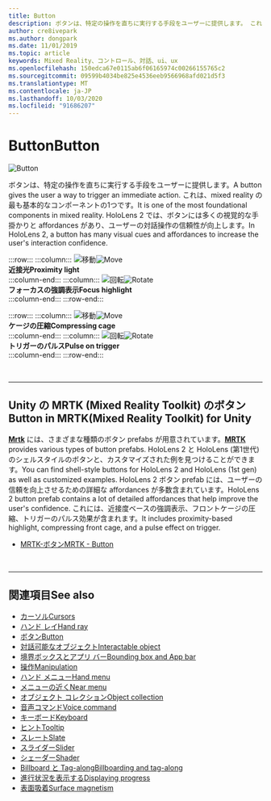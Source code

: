 ```yaml
---
title: Button
description: ボタンは、特定の操作を直ちに実行する手段をユーザーに提供します。 これは、mixed reality の最も基本的なコンポーネントの1つです。
author: cre8ivepark
ms.author: dongpark
ms.date: 11/01/2019
ms.topic: article
keywords: Mixed Reality、コントロール、対話、ui、ux
ms.openlocfilehash: 150edca67e0115ab6f06165974c00266155765c2
ms.sourcegitcommit: 09599b4034be825e4536eeb9566968afd021d5f3
ms.translationtype: MT
ms.contentlocale: ja-JP
ms.lasthandoff: 10/03/2020
ms.locfileid: "91686207"
---
```

# <a name="button"></a><span data-ttu-id="d1190-105">Button</span><span class="sxs-lookup"><span data-stu-id="d1190-105">Button</span></span>

![Button](images/UX_Hero_Button.jpg)

<span data-ttu-id="d1190-107">ボタンは、特定の操作を直ちに実行する手段をユーザーに提供します。</span><span class="sxs-lookup"><span data-stu-id="d1190-107">A button gives the user a way to trigger an immediate action.</span></span> <span data-ttu-id="d1190-108">これは、mixed reality の最も基本的なコンポーネントの1つです。</span><span class="sxs-lookup"><span data-stu-id="d1190-108">It is one of the most foundational components in mixed reality.</span></span> <span data-ttu-id="d1190-109">HoloLens 2 では、ボタンには多くの視覚的な手掛かりと affordances があり、ユーザーの対話操作の信頼性が向上します。</span><span class="sxs-lookup"><span data-stu-id="d1190-109">In HoloLens 2, a button has many visual cues and affordances to increase the user's interaction confidence.</span></span> 


:::row:::
    :::column:::
       <span data-ttu-id="d1190-110">![移動](images/UX_Button_Affordance_ProximityLight.jpg)</span><span class="sxs-lookup"><span data-stu-id="d1190-110">![Move](images/UX_Button_Affordance_ProximityLight.jpg)</span></span><br>
       <span data-ttu-id="d1190-111">**近接光**</span><span class="sxs-lookup"><span data-stu-id="d1190-111">**Proximity light**</span></span><br>
    :::column-end:::
    :::column:::
       <span data-ttu-id="d1190-112">![回転](images/UX_Button_Affordance_FocusHighlight.jpg)</span><span class="sxs-lookup"><span data-stu-id="d1190-112">![Rotate](images/UX_Button_Affordance_FocusHighlight.jpg)</span></span><br>
        <span data-ttu-id="d1190-113">**フォーカスの強調表示**</span><span class="sxs-lookup"><span data-stu-id="d1190-113">**Focus highlight**</span></span><br>
    :::column-end:::
:::row-end:::

:::row:::
    :::column:::
       <span data-ttu-id="d1190-114">![移動](images/UX_Button_Affordance_Compression.jpg)</span><span class="sxs-lookup"><span data-stu-id="d1190-114">![Move](images/UX_Button_Affordance_Compression.jpg)</span></span><br>
       <span data-ttu-id="d1190-115">**ケージの圧縮**</span><span class="sxs-lookup"><span data-stu-id="d1190-115">**Compressing cage**</span></span><br>
    :::column-end:::
    :::column:::
       <span data-ttu-id="d1190-116">![回転](images/UX_Button_Affordance_Pulse.jpg)</span><span class="sxs-lookup"><span data-stu-id="d1190-116">![Rotate](images/UX_Button_Affordance_Pulse.jpg)</span></span><br>
        <span data-ttu-id="d1190-117">**トリガーのパルス**</span><span class="sxs-lookup"><span data-stu-id="d1190-117">**Pulse on trigger**</span></span><br>
    :::column-end:::
:::row-end:::

<br>


---

## <a name="button-in-mrtkmixed-reality-toolkit-for-unity"></a><span data-ttu-id="d1190-118">Unity の MRTK (Mixed Reality Toolkit) のボタン</span><span class="sxs-lookup"><span data-stu-id="d1190-118">Button in MRTK(Mixed Reality Toolkit) for Unity</span></span>
<span data-ttu-id="d1190-119">**[Mrtk](https://github.com/Microsoft/MixedRealityToolkit-Unity)** には、さまざまな種類のボタン prefabs が用意されています。</span><span class="sxs-lookup"><span data-stu-id="d1190-119">**[MRTK](https://github.com/Microsoft/MixedRealityToolkit-Unity)** provides various types of button prefabs.</span></span> <span data-ttu-id="d1190-120">HoloLens 2 と HoloLens (第1世代) のシェルスタイルのボタンと、カスタマイズされた例を見つけることができます。</span><span class="sxs-lookup"><span data-stu-id="d1190-120">You can find shell-style buttons for HoloLens 2 and HoloLens (1st gen) as well as customized examples.</span></span> <span data-ttu-id="d1190-121">HoloLens 2 ボタン prefab には、ユーザーの信頼を向上させるための詳細な affordances が多数含まれています。</span><span class="sxs-lookup"><span data-stu-id="d1190-121">HoloLens 2 button prefab contains a lot of detailed affordances that help improve the user's confidence.</span></span> <span data-ttu-id="d1190-122">これには、近接度ベースの強調表示、フロントケージの圧縮、トリガーのパルス効果が含まれます。</span><span class="sxs-lookup"><span data-stu-id="d1190-122">It includes proximity-based highlight, compressing front cage, and a pulse effect on trigger.</span></span>

* [<span data-ttu-id="d1190-123">MRTK-ボタン</span><span class="sxs-lookup"><span data-stu-id="d1190-123">MRTK - Button</span></span>](https://microsoft.github.io/MixedRealityToolkit-Unity/Documentation/README_Button.html)



<br>

---


## <a name="see-also"></a><span data-ttu-id="d1190-124">関連項目</span><span class="sxs-lookup"><span data-stu-id="d1190-124">See also</span></span>

* [<span data-ttu-id="d1190-125">カーソル</span><span class="sxs-lookup"><span data-stu-id="d1190-125">Cursors</span></span>](cursors.md)
* [<span data-ttu-id="d1190-126">ハンド レイ</span><span class="sxs-lookup"><span data-stu-id="d1190-126">Hand ray</span></span>](point-and-commit.md)
* [<span data-ttu-id="d1190-127">ボタン</span><span class="sxs-lookup"><span data-stu-id="d1190-127">Button</span></span>](button.md)
* [<span data-ttu-id="d1190-128">対話可能なオブジェクト</span><span class="sxs-lookup"><span data-stu-id="d1190-128">Interactable object</span></span>](interactable-object.md)
* [<span data-ttu-id="d1190-129">境界ボックスとアプリ バー</span><span class="sxs-lookup"><span data-stu-id="d1190-129">Bounding box and App bar</span></span>](app-bar-and-bounding-box.md)
* [<span data-ttu-id="d1190-130">操作</span><span class="sxs-lookup"><span data-stu-id="d1190-130">Manipulation</span></span>](direct-manipulation.md)
* [<span data-ttu-id="d1190-131">ハンド メニュー</span><span class="sxs-lookup"><span data-stu-id="d1190-131">Hand menu</span></span>](hand-menu.md)
* [<span data-ttu-id="d1190-132">メニューの近く</span><span class="sxs-lookup"><span data-stu-id="d1190-132">Near menu</span></span>](near-menu.md)
* [<span data-ttu-id="d1190-133">オブジェクト コレクション</span><span class="sxs-lookup"><span data-stu-id="d1190-133">Object collection</span></span>](object-collection.md)
* [<span data-ttu-id="d1190-134">音声コマンド</span><span class="sxs-lookup"><span data-stu-id="d1190-134">Voice command</span></span>](voice-input.md)
* [<span data-ttu-id="d1190-135">キーボード</span><span class="sxs-lookup"><span data-stu-id="d1190-135">Keyboard</span></span>](keyboard.md)
* [<span data-ttu-id="d1190-136">ヒント</span><span class="sxs-lookup"><span data-stu-id="d1190-136">Tooltip</span></span>](tooltip.md)
* [<span data-ttu-id="d1190-137">スレート</span><span class="sxs-lookup"><span data-stu-id="d1190-137">Slate</span></span>](slate.md)
* [<span data-ttu-id="d1190-138">スライダー</span><span class="sxs-lookup"><span data-stu-id="d1190-138">Slider</span></span>](slider.md)
* [<span data-ttu-id="d1190-139">シェーダー</span><span class="sxs-lookup"><span data-stu-id="d1190-139">Shader</span></span>](shader.md)
* [<span data-ttu-id="d1190-140">Billboard と Tag-along</span><span class="sxs-lookup"><span data-stu-id="d1190-140">Billboarding and tag-along</span></span>](billboarding-and-tag-along.md)
* [<span data-ttu-id="d1190-141">進行状況を表示する</span><span class="sxs-lookup"><span data-stu-id="d1190-141">Displaying progress</span></span>](progress.md)
* [<span data-ttu-id="d1190-142">表面吸着</span><span class="sxs-lookup"><span data-stu-id="d1190-142">Surface magnetism</span></span>](surface-magnetism.md)
